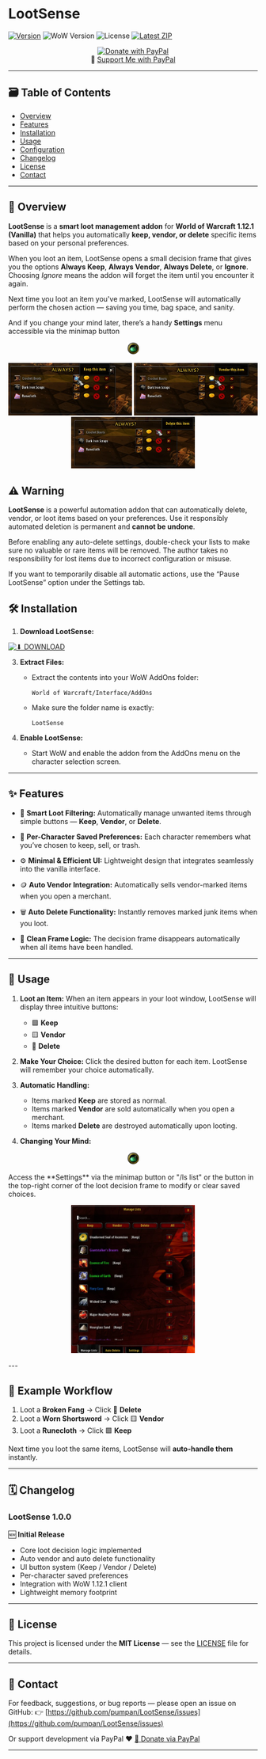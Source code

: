 # LootSense

[![Version](https://img.shields.io/github/v/release/pumpan/LootSense?color=blue\&label=version)](https://github.com/pumpan/LootSense/releases)
![WoW Version](https://img.shields.io/badge/WoW-1.12.1-ff69b4)
![License](https://img.shields.io/badge/license-MIT-green)
[![Latest ZIP](https://img.shields.io/badge/dynamic/json?color=success\&label=Latest\&query=$.assets\[0\].download_count\&url=https://api.github.com/repos/pumpan/LootSense/releases/latest)](https://github.com/pumpan/LootSense/releases/latest)

<p align="center">
  <a href="https://www.paypal.com/donate/?hosted_button_id=JCVW2JFJMBPKE" target="_blank">
    <img src="https://www.paypalobjects.com/en_US/i/btn/btn_donate_LG.gif" alt="Donate with PayPal" style="border: 0;">
  </a>
  <br>
  💙 <a href="https://www.paypal.com/donate/?hosted_button_id=JCVW2JFJMBPKE" target="_blank">Support Me with PayPal</a>
</p>

---

## 🗃️ Table of Contents

* [Overview](#overview)
* [Features](#features)
* [Installation](#installation)
* [Usage](#usage)
* [Configuration](#configuration)
* [Changelog](#changelog)
* [License](#license)
* [Contact](#contact)

---

## 🧠 Overview

**LootSense** is a **smart loot management addon** for **World of Warcraft 1.12.1 (Vanilla)** that helps you automatically **keep, vendor, or delete** specific items based on your personal preferences.

When you loot an item, LootSense opens a small decision frame that gives you the options **Always Keep**, **Always Vendor**, **Always Delete**, or **Ignore**. Choosing *Ignore* means the addon will forget the item until you encounter it again.

Next time you loot an item you've marked, LootSense will automatically perform the chosen action — saving you time, bag space, and sanity.

And if you change your mind later, there’s a handy **Settings** menu accessible via the minimap button 
<p align="center">
  <img src="/LootSense/Screens/minimap.png" alt="Keep Button" width="25">
</p>

<p align="center">
  <img src="/LootSense/Screens/keep.jpg" alt="Keep Button" width="250">
  <img src="/LootSense/Screens/vendor.jpg" alt="Vendor Button" width="250">
  <img src="/LootSense/Screens/delete.jpg" alt="Delete Button" width="250">
</p>

## ⚠️ Warning

**LootSense** is a powerful automation addon that can automatically delete, vendor, or loot items based on your preferences.
Use it responsibly automated deletion is permanent and **cannot be undone**.

Before enabling any auto-delete settings, double-check your lists to make sure no valuable or rare items will be removed.
The author takes no responsibility for lost items due to incorrect configuration or misuse.

If you want to temporarily disable all automatic actions, use the “Pause LootSense” option under the Settings tab.

## 🛠️ Installation

1. **Download LootSense:**

[![⬇ DOWNLOAD](https://img.shields.io/github/downloads/pumpan/LootSense/total?style=for-the-badge&color=00b4d8&label=⬇+DOWNLOAD)](https://github.com/pumpan/LootSense/releases)


3. **Extract Files:**

   * Extract the contents into your WoW AddOns folder:

     ```
     World of Warcraft/Interface/AddOns
     ```
   * Make sure the folder name is exactly:

     ```
     LootSense
     ```

4. **Enable LootSense:**

   * Start WoW and enable the addon from the AddOns menu on the character selection screen.

---

## ✨ Features

* 🧠 **Smart Loot Filtering:**
  Automatically manage unwanted items through simple buttons — **Keep**, **Vendor**, or **Delete**.

* 💾 **Per-Character Saved Preferences:**
  Each character remembers what you’ve chosen to keep, sell, or trash.

* ⚙️ **Minimal & Efficient UI:**
  Lightweight design that integrates seamlessly into the vanilla interface.

* 🪙 **Auto Vendor Integration:**
  Automatically sells vendor-marked items when you open a merchant.

* 🗑️ **Auto Delete Functionality:**
  Instantly removes marked junk items when you loot.

* 🧩 **Clean Frame Logic:**
  The decision frame disappears automatically when all items have been handled.


---

## 🚀 Usage

1. **Loot an Item:**
   When an item appears in your loot window, LootSense will display three intuitive buttons:

   * 🟩 **Keep**
   * 🟨 **Vendor**
   * 🔴 **Delete**

2. **Make Your Choice:**
   Click the desired button for each item. LootSense will remember your choice automatically.

3. **Automatic Handling:**

   * Items marked **Keep** are stored as normal.
   * Items marked **Vendor** are sold automatically when you open a merchant.
   * Items marked **Delete** are destroyed automatically upon looting.

4. **Changing Your Mind:**

<p align="center">
  <img src="/LootSense/Screens/minimap.png" alt="Keep Button" width="25">
</p>
   Access the **Settings** via the minimap button or "/ls list" or the button in the top-right corner of the loot decision frame to modify or clear saved choices.
<p align="center">
  <img src="/LootSense/Screens/manage.jpg" alt="Keep Button" width="250">
</p>
---

## 🗾 Example Workflow

1. Loot a **Broken Fang** → Click 🔴 **Delete**
2. Loot a **Worn Shortsword** → Click 🟨 **Vendor**
3. Loot a **Runecloth** → Click 🟩 **Keep**

Next time you loot the same items, LootSense will **auto-handle them** instantly.

---

## 🗓️ Changelog

### **LootSense 1.0.0**

🆕 **Initial Release**

* Core loot decision logic implemented
* Auto vendor and auto delete functionality
* UI button system (Keep / Vendor / Delete)
* Per-character saved preferences
* Integration with WoW 1.12.1 client
* Lightweight memory footprint

---

## 📜 License

This project is licensed under the **MIT License** — see the [LICENSE](LICENSE) file for details.

---

## 📧 Contact

For feedback, suggestions, or bug reports — please open an issue on GitHub:
👉 [https://github.com/pumpan/LootSense/issues](https://github.com/pumpan/LootSense/issues)

Or support development via PayPal ❤️
[💙 Donate via PayPal](https://www.paypal.com/donate/?hosted_button_id=JCVW2JFJMBPKE)

---
